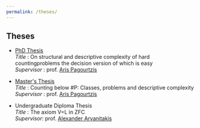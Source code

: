 ```yaml
---
permalink: /theses/
---
```


## Theses

- <A href="https://corefiles.corelab.ntua.gr/index.php/apps/files/?dir=/Theses&fileid=64976#pdfviewer"> PhD Thesis </A> \
<i> Title </i>: On structural and descriptive complexity of hard countingproblems the decision version of which is easy \
<i> Supervisor </i>: prof. <A href="http://users.softlab.ntua.gr/~pagour/"> Aris Pagourtzis</A> 

- <A href="https://corefiles.corelab.ntua.gr/index.php/apps/files/?dir=/Theses&fileid=64976#pdfviewer"> Master's Thesis </A> \
<i> Title </i>: Counting below #P:  Classes, problems and descriptive complexity \
<i> Supervisor </i>: prof. <A href="http://users.softlab.ntua.gr/~pagour/"> Aris  Pagourtzis</A> 

- Undergraduate Diploma Thesis \
<i> Title </i>: The axiom V=L in ZFC \
<i> Supervisor</i>: prof. <A href="https://www.researchgate.net/profile/Alexander-Arvanitakis"> Alexander Arvanitakis </A>

